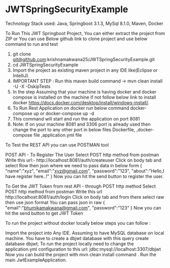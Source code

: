 # JWTSpringSecurityExample
Technology Stack used: Java, Springboot 3.1.3, MySql 8.1.0, Maven, Docker

To Run This JWT Springboot Project, You can either extract the project from ZIP or You can use Below github link to clone project and use below command to run and test

1. git clone git@github.com:krishnamakwana25/JWTSpringSecurityExample.git
2. cd JWTSpringSecurityExample
3. Import the project as existing maven project in any IDE like(Eclipse or IntelliJ).
4. IMPORTANT STEP : Run this maven build command -> mvn clean install -U -X -DskipTests
5. In the step Assuming that your machine is having docker and docker compose is installed on the machine if not follow below link to install docker https://docs.docker.com/desktop/install/windows-install/.
6. To Run Rest Application on docker run below command
    docker-compose up
    or
    docker-compose up -d
7.  This command will start and run the application on port 8081
8.  Note: If on your machine 8081 and 3306 port is already used then change the port to any other port in below files Dockerfile, ,docker-compose file ,application.yml file



To Test the REST API you can use POSTMAN tool

POST API - To Register The User
Select POST http method from postman
Write this url:- http://localhost:8081/auth/createuser
Click on body tab and select Row then json
  where we need to pass data in below form
    {
    "name":"xyz",
    "email":"xyz@gmail.com",
    "password":"123",
    "about":"Hello,I have register here..!"
}
Now you can hit the send button to register the user.

To Get the JWT Token from rest API - through POST http method
Select POST http method from postman
Write this url http://localhost:8081/auth/login
Click on body tab and from there select raw then use json format
You can pass json in raw {
    "email":"bhumikamakwana@gmail.com",
    "password":"123"
}
Now you can hit the send button to get JWT Token 

To run the project without docker locally below steps you can follow :

Import the project into Any IDE.
Assuming to have MySQL database on local machine.
You have to create a dbjwt database with this query create database dbjwt;
To run the project locally need to change the application.yml configuration to this url: jdbc:mysql://localhost:3307/dbjwt
Now you can build the project with mvn clean install command .
Run the main JwtExampleApplication.


